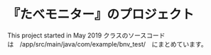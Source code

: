 # 『たべモニター』のプロジェクト
This project started in May 2019
クラスのソースコードは　/app/src/main/java/com/example/bnv_test/　にまとめています。
